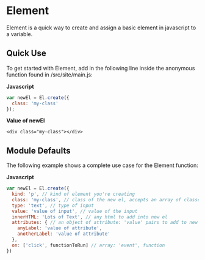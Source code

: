 # Element

Element is a quick way to create and assign a basic element in javascript to a variable.

## Quick Use

To get started with Element, add in the following line inside the anonymous function found in /src/site/main.js:

**Javascript**

```js
var newEl = El.create({
  class: 'my-class'
});
```

**Value of newEl**

```
<div class="my-class"></div>
```

## Module Defaults

The following example shows a complete use case for the Element function:

**Javascript**

```js
var newEl = El.create({
  kind: 'p', // kind of element you're creating
  class: 'my-class', // class of the new el, accepts an array of classes as well
  type: 'text', // type of input
  value: 'value of input', // value of the input
  innerHTML: 'Lots of Text', // any html to add into new el
  attributes: { // an object of attribute: 'value' pairs to add to new el
    anyLabel: 'value of attribute',
    anotherLabel: 'value of attribute'
  },
  on: ['click', functionToRun] // array: 'event', function
})
```
